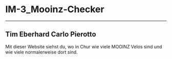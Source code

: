 # IM-3_Mooinz-Checker
---------------------------------------------
Tim Eberhard
Carlo Pierotto
---------------------------------------------
Mit dieser Website siehst du, wo in Chur wie viele MOOINZ Velos sind und wie viele normalerweise dort sind.